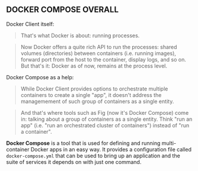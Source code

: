 ## DOCKER COMPOSE OVERALL

Docker Client itself:

> That's what Docker is about: running processes. 

> Now Docker offers a quite rich API to run the processes: shared volumes (directories) between containers (i.e. running images), forward port from the host to the container, display logs, and so on. But that's it: Docker as of now, remains at the process level.

Docker Compose as a help:

> While Docker Client provides options to orchestrate multiple containers to create a single "app", it doesn't address the managemement of such group of containers as a single entity. 

> And that's where tools such as Fig (now it's Docker Compose) come in: talking about a group of containers as a single entity. Think "run an app" (i.e. "run an orchestrated cluster of containers") instead of "run a container".

**Docker Compose** is a tool that is used for defining and running multi-container Docker apps in an easy way. It provides a configuration file called `docker-compose.yml` that can be used to bring up an application and the suite of services it depends on with just one command.






































